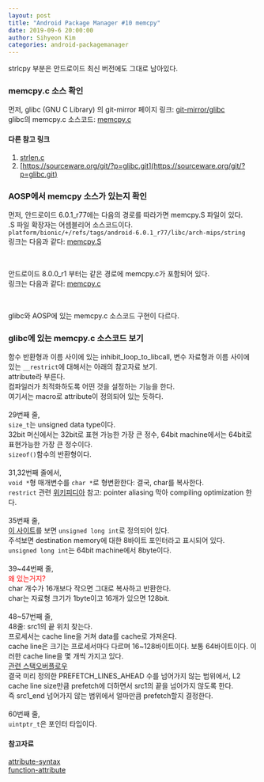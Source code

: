 ```yaml
---
layout: post
title: "Android Package Manager #10 memcpy"
date: 2019-09-6 20:00:00
author: Sihyeon Kim
categories: android-packagemanager
---
```


strlcpy 부분은 안드로이드 최신 버전에도 그대로 남아있다.  

### memcpy.c 소스 확인  

먼저, glibc (GNU C Library) 의 git-mirror 페이지 링크: [git-mirror/glibc](https://github.molgen.mpg.de/git-mirror/glibc)  
glibc의 memcpy.c 소스코드: [memcpy.c](https://github.molgen.mpg.de/git-mirror/glibc/blob/master/sysdeps/tile/tilegx/memcpy.c)  

#### 다른 참고 링크  

1. [strlen.c](https://github.molgen.mpg.de/git-mirror/glibc/blob/master/string/strlen.c)  
2. [https://sourceware.org/git/?p=glibc.git](https://sourceware.org/git/?p=glibc.git)  

### AOSP에서 memcpy 소스가 있는지 확인  

먼저, 안드로이드 6.0.1_r77에는 다음의 경로를 따라가면 memcpy.S 파일이 있다.   
.S 파일 확장자는 어셈블리어 소스코드이다.  
`platform/bionic/+/refs/tags/android-6.0.1_r77/libc/arch-mips/string`  
링크는 다음과 같다: [memcpy.S](https://android.googlesource.com/platform/bionic/+/refs/tags/android-6.0.1_r77/libc/arch-mips/string)  

<br>

안드로이드 8.0.0_r1 부터는 같은 경로에 memcpy.c가 포함되어 있다.  
링크는 다음과 같다: [memcpy.c](https://android.googlesource.com/platform/bionic/+/refs/tags/android-8.0.0_r1/libc/arch-mips/string/)  

<br>

glibc와 AOSP에 있는 memcpy.c 소스코드 구현이 다르다.  

### glibc에 있는 memcpy.c 소스코드 보기  

함수 반환형과 이름 사이에 있는 inhibit_loop_to_libcall, 변수 자료형과 이름 사이에 있는 `__restrict`에 대해서는 아래의 참고자료 보기.  
attribute라 부른다.  
컴파일러가 최적화하도록 어떤 것을 설정하는 기능을 한다.   
여기서는 macro로 attribute이 정의되어 있는 듯하다.  
<br>
29번째 줄,   
`size_t`는 unsigned data type이다.  
32bit 머신에서는 32bit로 표현 가능한 가장 큰 정수, 64bit machine에서는 64bit로 표현가능한 가장 큰 정수이다.  
`sizeof()`함수의 반환형이다.  
<br>
31,32번째 줄에서,  
`void *`형 매개변수를 `char *`로 형변환한다: 결국, char를 복사한다.  
`restrict` 관련 [위키피디아](https://en.wikipedia.org/wiki/Restrict) 참고: pointer aliasing 막아 compiling optimization 한다.    
<br>
35번째 줄,  
[이 사이트](https://code.woboq.org/userspace/glibc/sysdeps/generic/memcopy.h.html)를 보면 `unsigned long int`로 정의되어 있다.  
주석보면 destination memory에 대한 8바이트 포인터라고 표시되어 있다.  
`unsigned long int`는 64bit machine에서 8byte이다.  
<br>
39~44번째 줄,  
<span style="color:red;">왜 있는거지?</span>  
char 개수가 16개보다 작으면 그대로 복사하고 반환한다.  
char는 자료형 크기가 1byte이고 16개가 있으면 128bit.  
<br>
48~57번째 줄,  
48줄: src1의 끝 위치 찾는다.  
프로세서는 cache line을 거쳐 data를 cache로 가져온다.  
cache line은 크기는 프로세서마다 다르며 16~128바이트이다. 보통 64바이트이다. 이러한 cache line을 몇 개씩 가지고 있다.      
[관련 스택오버플로우](https://stackoverflow.com/questions/3928995/how-do-cache-lines-work)  
결국 미리 정의한 PREFETCH_LINES_AHEAD 수를 넘어가지 않는 범위에서, L2 cache line size만큼 prefetch에 더하면서 src1의 끝을 넘어가지 않도록 한다.  
즉 src1_end 넘어가지 않는 범위에서 얼마만큼 prefetch할지 결정한다.  
<br>
60번째 줄,  
`uintptr_t`은 포인터 타입이다.  



#### 참고자료
[attribute-syntax](https://gcc.gnu.org/onlinedocs/gcc-4.7.2/gcc/Attribute-Syntax.html#Attribute-Syntax)  
[function-attribute](https://gcc.gnu.org/onlinedocs/gcc-4.7.2/gcc/Function-Attributes.html)  












